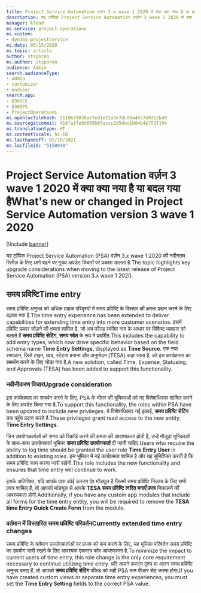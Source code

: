 ```yaml
---
title: Project Service Automation वर्ज़न 3.x wave 1 2020 में क्या क्या नया है या बदल गया है
description: यह टॉपिक Project Service Automation वर्ज़न 3 wave 1 2020 में क्या नया है और क्या बदला है, इसके बारे में जानकारी प्रदान करता है.
manager: kfend
ms.service: project-operations
ms.custom:
- dyn365-projectservice
ms.date: 05/15/2020
ms.topic: article
author: stsporen
ms.author: stsporen
audience: Admin
search.audienceType:
- admin
- customizer
- enduser
search.app:
- D365CE
- D365PS
- ProjectOperations
ms.openlocfilehash: 5110679038ae7ed1e21a3e7dc80a4657e0752b49
ms.sourcegitcommit: 418fa1fe9d605b8faccc2d5dee1b04b4e753f194
ms.translationtype: HT
ms.contentlocale: hi-IN
ms.lasthandoff: 02/10/2021
ms.locfileid: "5150940"
---
```

# <a name="whats-new-or-changed-in-project-service-automation-version-3-wave-1-2020"></a><span data-ttu-id="ac81d-103">Project Service Automation वर्ज़न 3 wave 1 2020 में क्या क्या नया है या बदल गया है</span><span class="sxs-lookup"><span data-stu-id="ac81d-103">What's new or changed in Project Service Automation version 3 wave 1 2020</span></span>

[!include [banner](../includes/psa-now-project-operations.md)]

<span data-ttu-id="ac81d-104">यह टॉपिक Project Service Automation (PSA) वर्ज़न 3.x wave 1 2020 की नवीनतम रिलीज़ के लिए आगे बढ़ने पर मुख्य अपडेट विचारों पर प्रकाश डालता है.</span><span class="sxs-lookup"><span data-stu-id="ac81d-104">The topic highlights key upgrade considerations when moving to the latest release of Project Service Automation (PSA) version 3.x wave 1 2020.</span></span>

## <a name="time-entry"></a><span data-ttu-id="ac81d-105">समय प्रविष्टि</span><span class="sxs-lookup"><span data-stu-id="ac81d-105">Time entry</span></span>
<span data-ttu-id="ac81d-106">समय प्रविष्टि अनुभव को अधिक ग्राहक परिदृश्यों में समय प्रविष्टि के विस्तार की क्षमता प्रदान करने के लिए बढ़ाया गया है.</span><span class="sxs-lookup"><span data-stu-id="ac81d-106">The time entry experience has been extended to deliver capabilities for extending time entry into more customer scenarios.</span></span> <span data-ttu-id="ac81d-107">इसमें प्रविष्टि प्रकार जोड़ने की क्षमता शामिल है, जो अब फील्ड स्कीमा नाम के आधार पर विशिष्ट व्यवहार को चलाते हैं **समय प्रविष्टि सेटिंग**, **समय स्रोत** के रूप में प्रदर्शित.</span><span class="sxs-lookup"><span data-stu-id="ac81d-107">This includes the capability to add entry types, which now drive specific behavior based on the field schema name **Time Entry Settings**, displayed as **Time Source**.</span></span> <span data-ttu-id="ac81d-108">एक नया समाधान, जिसे टाइम, व्यय, स्टेटस बनाना और अनुमोदन (TESA) कहा जाता है, को इस कार्यक्षमता का समर्थन करने के लिए जोड़ा गया है.</span><span class="sxs-lookup"><span data-stu-id="ac81d-108">A new solution, called Time, Expense, Statusing, and Approvals (TESA) has been added to support this functionality.</span></span>

### <a name="upgrade-consideration"></a><span data-ttu-id="ac81d-109">नवीनीकरण विचार</span><span class="sxs-lookup"><span data-stu-id="ac81d-109">Upgrade consideration</span></span>
<span data-ttu-id="ac81d-110">इस कार्यक्षमता का समर्थन करने के लिए, PSA के भीतर की भूमिकाओं को नए विशेषाधिकार शामिल करने के लिए अपडेट किया गया है.</span><span class="sxs-lookup"><span data-stu-id="ac81d-110">To support this functionality, the roles within PSA have been updated to include new privileges.</span></span> <span data-ttu-id="ac81d-111">ये विशेषाधिकार नई इकाई, **समय प्रविष्टि सेटिंग** तक पहुँच प्रदान करते हैं.</span><span class="sxs-lookup"><span data-stu-id="ac81d-111">These privileges grant read access to the new entity, **Time Entry Settings**.</span></span>

<span data-ttu-id="ac81d-112">जिन उपयोगकर्ताओं को समय को रिकॉर्ड करने की क्षमता की आवश्यकता होती है, उन्हें मौजूदा भूमिकाओं के साथ-साथ उपयोगकर्ता भूमिका **समय प्रविष्टि उपयोगकर्ता** दी जानी चाहिए.</span><span class="sxs-lookup"><span data-stu-id="ac81d-112">Users who require the ability to log time should be granted the user role **Time Entry User** in addition to existing roles.</span></span> <span data-ttu-id="ac81d-113">इस भूमिका में नई कार्यक्षमता शामिल है और यह सुनिश्चित करती है कि समय प्रविष्टि काम करना जारी रखेगी.</span><span class="sxs-lookup"><span data-stu-id="ac81d-113">This role includes the new functionality and ensures that time entry will continue to work.</span></span>

<span data-ttu-id="ac81d-114">इसके अतिरिक्त, यदि आपके पास कोई कस्टम ऐप मॉड्यूल है जिसमें समय प्रविष्टि निकाय के लिए सभी प्रपत्र शामिल हैं, तो आपको मॉड्यूल से आपके **TESA समय प्रविष्टि त्वरित बनाएँ प्रपत्र** निकालने की आवश्यकता होगी.</span><span class="sxs-lookup"><span data-stu-id="ac81d-114">Additionally, if you have any custom app modules that include all forms for the time entry entity, you will be required to remove the **TESA time Entry Quick Create Form** from the module.</span></span>

### <a name="currently-extended-time-entry-changes"></a><span data-ttu-id="ac81d-115">वर्तमान में विस्तारित समय प्रविष्टि परिवर्तन</span><span class="sxs-lookup"><span data-stu-id="ac81d-115">Currently extended time entry changes</span></span>
<span data-ttu-id="ac81d-116">समय प्रविष्टि के वर्तमान उपयोगकर्ताओं पर प्रभाव को कम करने के लिए, यह भूमिका परिवर्तन समय प्रविष्टि का उपयोग जारी रखने के लिए आवश्यक एकमात्र कोर आवश्यकता है.</span><span class="sxs-lookup"><span data-stu-id="ac81d-116">To minimize the impact to current users of time entry, this role change is the only core requirement necessary to continue utilizing time entry.</span></span> <span data-ttu-id="ac81d-117">यदि आपने कस्टम दृश्य या अलग समय प्रविष्टि अनुभव बनाए हैं, तो आपको **समय प्रविष्टि सेटिंग** फील्ड को सही PSA मान पीआर सेट करना होगा.</span><span class="sxs-lookup"><span data-stu-id="ac81d-117">If you have created custom views or separate time entry experiences, you must set the **Time Entry Setting** fields to the correct PSA value.</span></span>
